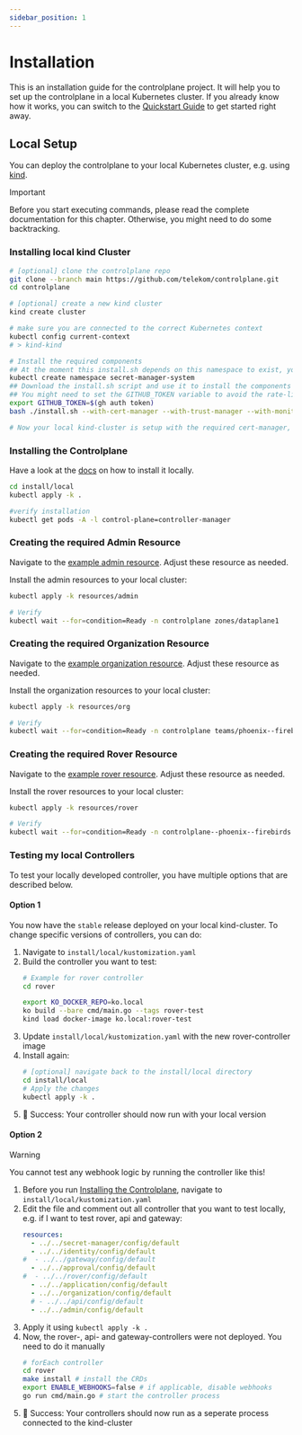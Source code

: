 ```yaml
---
sidebar_position: 1
---
```


# Installation 

This is an installation guide for the controlplane project. It will help you to set up the controlplane in a local 
Kubernetes cluster. If you already know how it works, you can switch to the [Quickstart Guide](https://github.com/telekom/controlplane/tree/main/docs/files/quickstart.md) 
to get started right away.

## Local Setup

You can deploy the controlplane to your local Kubernetes cluster, e.g. using [kind](https://kind.sigs.k8s.io/).

> [!IMPORTANT]
> Before you start executing commands, please read the complete documentation for this chapter. Otherwise, you 
> might need to do some backtracking.

### Installing local kind Cluster

```bash
# [optional] clone the controlplane repo
git clone --branch main https://github.com/telekom/controlplane.git
cd controlplane

# [optional] create a new kind cluster
kind create cluster

# make sure you are connected to the correct Kubernetes context
kubectl config current-context
# > kind-kind

# Install the required components
## At the moment this install.sh depends on this namespace to exist, you need to create it manually
kubectl create namespace secret-manager-system
## Download the install.sh script and use it to install the components
## You might need to set the GITHUB_TOKEN variable to avoid the rate-limits
export GITHUB_TOKEN=$(gh auth token)
bash ./install.sh --with-cert-manager --with-trust-manager --with-monitoring-crds

# Now your local kind-cluster is setup with the required cert-manager, trust-manager and monitoring crds
```

### Installing the Controlplane

Have a look at the [docs](https://github.com/telekom/controlplane/tree/main/install/local) on how to install it locally.

```bash
cd install/local
kubectl apply -k .

#verify installation
kubectl get pods -A -l control-plane=controller-manager
```

### Creating the required Admin Resource

Navigate to the [example admin resource](https://github.com/telekom/controlplane/tree/main/install/local/resources/admin). 
Adjust these resource as needed.

Install the admin resources to your local cluster:
```bash
kubectl apply -k resources/admin

# Verify
kubectl wait --for=condition=Ready -n controlplane zones/dataplane1
```

### Creating the required Organization Resource

Navigate to the [example organization resource](https://github.com/telekom/controlplane/tree/main/install/local/resources/org). 
Adjust these resource as needed.

Install the organization resources to your local cluster:
```bash
kubectl apply -k resources/org

# Verify
kubectl wait --for=condition=Ready -n controlplane teams/phoenix--firebirds
```

### Creating the required Rover Resource

Navigate to the [example rover resource](https://github.com/telekom/controlplane/tree/main/install/local/resources/rover). 
Adjust these resource as needed.

Install the rover resources to your local cluster:
```bash
kubectl apply -k resources/rover

# Verify 
kubectl wait --for=condition=Ready -n controlplane--phoenix--firebirds rovers/rover-echo-v1
```

### Testing my local Controllers

To test your locally developed controller, you have multiple options that are described below.

#### Option 1

You now have the `stable` release deployed on your local kind-cluster. To change specific versions of controllers, you 
can do:

1. Navigate to `install/local/kustomization.yaml`
2. Build the controller you want to test:
    ```bash
    # Example for rover controller
    cd rover
    
    export KO_DOCKER_REPO=ko.local
    ko build --bare cmd/main.go --tags rover-test
    kind load docker-image ko.local:rover-test
    ```
3. Update `install/local/kustomization.yaml` with the new rover-controller image
4. Install again:
    ```bash
    # [optional] navigate back to the install/local directory
    cd install/local
    # Apply the changes
    kubectl apply -k .
    ```
5. 🎉 Success: Your controller should now run with your local version


#### Option 2

> [!WARNING]
> You cannot test any webhook logic by running the controller like this!

1. Before you run [Installing the Controlplane](#installing-the-controlplane), navigate to `install/local/kustomization.yaml`
2. Edit the file and comment out all controller that you want to test locally, e.g. if I want to test rover, api and gateway:
    ```yaml
    resources:
      - ../../secret-manager/config/default
      - ../../identity/config/default
    #  - ../../gateway/config/default
      - ../../approval/config/default
    #  - ../../rover/config/default
      - ../../application/config/default
      - ../../organization/config/default
      # - ../../api/config/default
      - ../../admin/config/default
    ```
3. Apply it using `kubectl apply -k .`
4. Now, the rover-, api- and gateway-controllers were not deployed. You need to do it manually
    ```bash
    # forEach controller
    cd rover
    make install # install the CRDs
    export ENABLE_WEBHOOKS=false # if applicable, disable webhooks
    go run cmd/main.go # start the controller process
    ```
5. 🎉 Success: Your controllers should now run as a seperate process connected to the kind-cluster

